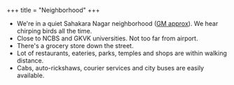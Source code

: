 +++
title = "Neighborhood"
+++

- We're in a quiet Sahakara Nagar neighborhood ([GM approx](https://goo.gl/maps/2ykv8yqfGSXodNMG7)). We hear chirping birds all the time.
- Close to NCBS and GKVK universities. Not too far from airport.
- There's a grocery store down the street. 
- Lot of restaurants, eateries, parks, temples and shops are within walking distance. 
- Cabs, auto-rickshaws, courier services and city buses are easily available.